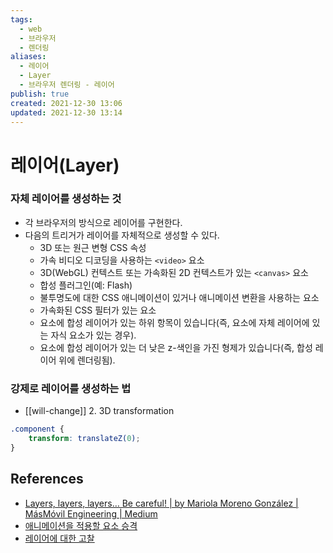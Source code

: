 ```yaml
---
tags:
  - web
  - 브라우저
  - 렌더링
aliases:
  - 레이어
  - Layer
  - 브라우저 렌더링 - 레이어
publish: true
created: 2021-12-30 13:06
updated: 2021-12-30 13:14
---
```


# 레이어(Layer)

### 자체 레이어를 생성하는 것

- 각 브라우저의 방식으로 레이어를 구현한다.
- 다음의 트리거가 레이어를 자체적으로 생성할 수 있다.
  - 3D 또는 원근 변형 CSS 속성
  - 가속 비디오 디코딩을 사용하는 `<video>` 요소
  - 3D(WebGL) 컨텍스트 또는 가속화된 2D 컨텍스트가 있는 `<canvas>` 요소
  - 합성 플러그인(예: Flash)
  - 불투명도에 대한 CSS 애니메이션이 있거나 애니메이션 변환을 사용하는 요소
  - 가속화된 CSS 필터가 있는 요소
  - 요소에 합성 레이어가 있는 하위 항목이 있습니다(즉, 요소에 자체 레이어에 있는 자식 요소가 있는 경우).
  - 요소에 합성 레이어가 있는 더 낮은 z-색인을 가진 형제가 있습니다(즉, 합성 레이어 위에 렌더링됨).

### 강제로 레이어를 생성하는 법

- [[will-change]] 2. 3D transformation

```css
.component {
	transform: translateZ(0);
}
```

## References

- [Layers, layers, layers… Be careful! | by Mariola Moreno González | MásMóvil Engineering | Medium](https://medium.com/masmovil-engineering/layers-layers-layers-be-careful-6838d59c07fa)
- [애니메이션을 적용할 요소 승격](https://developers.google.com/web/fundamentals/performance/rendering/stick-to-compositor-only-properties-and-manage-layer-count?hl=ko#%EC%95%A0%EB%8B%88%EB%A9%94%EC%9D%B4%EC%85%98%EC%9D%84_%EC%A0%81%EC%9A%A9%ED%95%A0_%EC%9A%94%EC%86%8C_%EC%8A%B9%EA%B2%A9)
- [레이어에 대한 고찰](https://developers.google.com/web/updates/2018/09/inside-browser-part3?hl=ko#%EB%A0%88%EC%9D%B4%EC%96%B4%EC%97%90_%EB%8C%80%ED%95%9C_%EA%B3%A0%EC%B0%B0)
